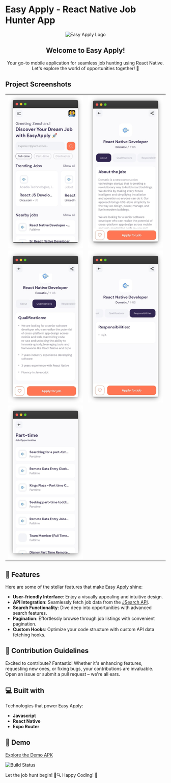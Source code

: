 # Easy Apply - React Native Job Hunter App

<p align="center">
  <img src="https://encrypted-tbn0.gstatic.com/images?q=tbn:ANd9GcRn-89T6HqgNPk63Ec_msAvJTcipeWjoS7D8_1U6ylJAMOD4NNr0yDFa1plgL90fUqOCoY&amp;usqp=CAU" alt="Easy Apply Logo">
</p>

<h2 align="center">Welcome to Easy Apply!</h2>

<p align="center">Your go-to mobile application for seamless job hunting using React Native. Let's explore the world of opportunities together! 🚀</p>

## Project Screenshots

<table>
  <tr>
    <td align="center">
      <img src="./assets/output/home.png" alt="Home"/>
    </td>
    <td align="center">
      <img src="./assets/output/about.png" alt=" About job" />
    </td>
  </tr>
  <tr>
    <td align="center">
      <img src="./assets/output/qualifications.png" alt=" Job Qualification srequired" />
    </td>
    <td align="center">
      <img src="./assets/output/res.png" alt="Job Responsibilities" />
    </td>
  </tr>
  <tr>
    <td align="center">
      <img src="./assets/output/parttime.png" alt="part time job " />
    </td>
    <td align="center">
    </td>
  </tr>
</table>

## 🧐 Features

Here are some of the stellar features that make Easy Apply shine:

- **User-friendly Interface**: Enjoy a visually appealing and intuitive design.
- **API Integration**: Seamlessly fetch job data from the [JSearch API](https://rapidapi.com/letscrape-6bRBa3QguO5/api/jsearch).
- **Search Functionality**: Dive deep into opportunities with advanced search features.
- **Pagination**: Effortlessly browse through job listings with convenient pagination.
- **Custom Hooks**: Optimize your code structure with custom API data fetching hooks.

## 🍰 Contribution Guidelines

Excited to contribute? Fantastic! Whether it's enhancing features, requesting new ones, or fixing bugs, your contributions are invaluable. Open an issue or submit a pull request – we're all ears.

## 💻 Built with

Technologies that power Easy Apply:

- **Javascript**
- **React Native**
- **Expo Router**

## 🚀 Demo

[Explore the Demo APK](https://github.com/ZeeshanMukhtar1/EasyApply/releases)

![Build Status](https://img.shields.io/badge/build-passing-brightgreen)

Let the job hunt begin! 🌟🔍
Happy Coding! 🚀
